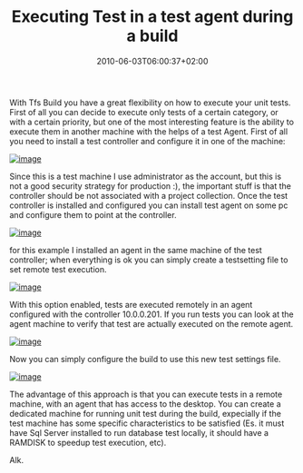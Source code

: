 ﻿---
title: "Executing Test in a test agent during a build"
description: ""
date: 2010-06-03T06:00:37+02:00
draft: false
tags: [Team Foundation Server,TFS Build]
categories: [Team Foundation Server]
---
With Tfs Build you have a great flexibility on how to execute your unit tests. First of all you can decide to execute only tests of a certain category, or with a certain priority, but one of the most interesting feature is the ability to execute them in another machine with the helps of a test Agent. First of all you need to install a test controller and configure it in one of the machine:

[![image](https://www.codewrecks.com/blog/wp-content/uploads/2010/06/image_thumb5.png "image")](https://www.codewrecks.com/blog/wp-content/uploads/2010/06/image5.png)

Since this is a test machine I use administrator as the account, but this is not a good security strategy for production :), the important stuff is that the controller should be not associated with a project collection. Once the test controller is installed and configured you can install test agent on some pc and configure them to point at the controller.

[![image](https://www.codewrecks.com/blog/wp-content/uploads/2010/06/image_thumb6.png "image")](https://www.codewrecks.com/blog/wp-content/uploads/2010/06/image6.png)

for this example I installed an agent in the same machine of the test controller; when everything is ok you can simply create a testsetting file to set remote test execution.

[![image](https://www.codewrecks.com/blog/wp-content/uploads/2010/06/image_thumb7.png "image")](https://www.codewrecks.com/blog/wp-content/uploads/2010/06/image7.png)

With this option enabled, tests are executed remotely in an agent  configured with the controller 10.0.0.201. If you run tests you can look at the agent machine to verify that test are actually executed on the remote agent.

[![image](https://www.codewrecks.com/blog/wp-content/uploads/2010/06/image_thumb3.png "image")](https://www.codewrecks.com/blog/wp-content/uploads/2010/06/image3.png)

Now you can simply configure the build to use this new test settings file.

[![image](https://www.codewrecks.com/blog/wp-content/uploads/2010/06/image_thumb4.png "image")](https://www.codewrecks.com/blog/wp-content/uploads/2010/06/image4.png)

The advantage of this approach is that you can execute tests in a remote machine, with an agent that has access to the desktop. You can create a dedicated machine for running unit test during the build, expecially if the test machine has some specific characteristics to be satisfied (Es. it must have Sql Server installed to run database test locally, it should have a RAMDISK to speedup test execution, etc).

Alk.
